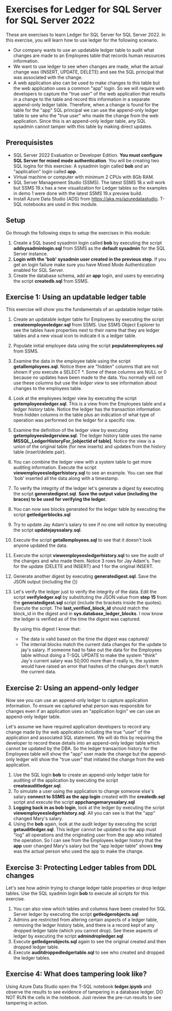 # Exercises for Ledger for SQL Server for SQL Server 2022

These are exercises to learn Ledger for SQL Server for SQL Server 2022. In this exercise, you will learn how to use ledger for the following scenario.

- Our company wants to use an updatable ledger table to audit what changes are made to an Employees table that records human resources information.
- We want to use ledger to see when changes are made, what the actual change was (INSERT, UPDATE, DELETE) and see the SQL principal that was associated with the change.
- A web application also can be used to make changes to this table but the web application uses a common "app" login. So we will require web developers to capture the "true user" of the web application that results in a change to the table and record this information in a separate append-only ledger table. Therefore, when a change is found for the table for the "app" SQL principal we can use the append-only ledger table to see who the "true user" who made the change from the web application. Since this is an append-only ledger table, any SQL sysadmin cannot tamper with this table by making direct updates.

## Prerequisistes

- SQL Server 2022 Evaluation or Developer Edition. **You must configure SQL Server for mixed mode authentication**. You will be creating two SQL logins for this exercise: A sysadmin login called **bob** and an "application" login called **app**.
- Virtual machine or computer with minimum 2 CPUs with 8Gb RAM.
- SQL Server Management Studio (SSMS). The latest SSMS 18.x will work but SSMS 19.x has a new visualization for Ledger tables so the examples in demo 1 were done with the latest SSMS 19.x preview build.
- Install Azure Data Studio (ADS) from https://aka.ms/azuredatastudio. T-SQL notebooks are used in this module.

## Setup

Go through the following steps to setup the exercises in this module:

1. Create a SQL based sysadmin login called **bob** by executing the script **addsysadminlogin.sql** from SSMS as the **default sysadmin** for the SQL Server instance.
1. **Login with the 'bob' sysadmin user created in the previous step**. If you get an login failure make sure you have Mixed Mode Authentication enabled for SQL Server.
1. Create the database schema, add an **app** login, and users by executing the script **createdb.sql** from SSMS.

## Exercise 1: Using an updatable ledger table

This exercise will show you the fundamentals of an updatable ledger table.

1. Create an updatable ledger table for Employees by executing the script **createemployeeledger.sql** from SSMS. Use SSMS Object Explorer to see the tables have properties next to their name that they are ledger tables and a new visual icon to indicate it is a ledger table.
1. Populate initial employee data using the script **populateemployees.sql** from SSMS. 
1. Examine the data in the employee table using the script **getallemployees.sql**. Notice there are "hidden" columns that are not shown if you execute a SELECT *. Some of these columns are NULL or 0 because no updates have been made to the data. You normally will not use these columns but use the *ledger view* to see information about changes to the employees table.
1. Look at the employees ledger view by executing the script **getemployeesledger.sql**. This is a view from the Employees table and a ledger *history* table. Notice the ledger has the transaction information from hidden columns in the table plus an indication of what type of operation was performed on the ledger for a specific row.
1. Examine the definition of the ledger view by executing **getemployeesledgerview.sql**. The ledger history table uses the name **MSSQL_LedgerHistoryFor_[objectid of table]**. Notice the view is a union of the original table (for new inserts) and updates from the history table (insert/delete pair).
1. You can combine the ledger view with a system table to get more auditing information. Execute the script  **viewemployeesledgerhistory.sql** to see an example. You can see that 'bob' inserted all the data along with a timestamp.
1. To verify the integrity of the ledger let's generate a digest by executing the script **generatedigest.sql**. **Save the output value (including the braces) to be used for verifying the ledger.**
1. You can now see blocks generated for the ledger table by executing the script **getledgerblocks.sql**
1. Try to update Jay Adam's salary to see if no one will notice by executing the script **updatejayssalary.sql**.
1. Execute the script **getallemployees.sql** to see that it doesn't look anyone updated the data.
1. Execute the script **viewemployeesledgerhistory.sql** to see the audit of the changes and who made them. Notice 3 rows for Jay Adam's. Two for the update (DELETE and INSERT) and 1 for the original INSERT.
1. Generate another digest by executing **generatedigest.sql**. Save the JSON output (including the {})
1. Let's verify the ledger just to verify the integrity of the data. Edit the script **verifyledger.sql** by substituting the JSON value from **step 15** from the **generatedigest.sql** script (include the brackets inside the quotes). Execute the script. The **last_verified_block_id** should match the block_id in the digest and in **sys.database_ledger_blocks**. I now know the ledger is verified as of the time the digest was captured. 

    By using this digest I know that:
    
    - The data is valid based on the time the digest was captured/
    - The internal blocks match the current data changes for the update to jay's salary. If someone had to fake out the data for the Employees table without doing a T-SQL UPDATE to make the system "think" Jay's current salary was 50,000 more than it really is, the system would have raised an error that hashes of the changes don't match the current data.

## Exercise 2: Using an append-only ledger

Now see you can use an append-only ledger to capture application information. To ensure we captured what person was responsible for changes even if an application uses an "application login" we can use an append-only ledger table. 

Let's assume we have required application developers to record any change made by the web application including the true "user" of the application and associated SQL statement. We will do this by requiring the developer to record these details into an append-only ledger table which cannot be updated by the DBA. So the ledger transaction history for the Employees table will show the "app" user made the change but the append-only ledger will show the "true user" that initiated the change from the web application.

1. Use the SQL login **bob** to create an append-only ledger table for auditing of the application by executing the script **createauditledger.sql**.
1. To simulate a user using the application to change someone else's salary **connect to SSMS as the app login** created with the **createdb.sql** script and execute the script **appchangemaryssalary.sql**
1. **Logging back in as bob login**, look at the ledger by executing the script **viewemployeesledgerhistory.sql**. All you can see is that the "app" changed Mary's salary.
1. Using the **bob** again, look at the audit ledger by executing the script **getauditledger.sql**. This ledger cannot be updated so the app must "log" all operations and the originating user from the app who initiated the operation. So I can see from the Employees ledger history that the **app** user changed Mary's salary but the "app ledger table" shows **troy** was the actual person who used the app to make the change.

## Exercise 3: Protecting Ledger tables from DDL changes

Let's see how admin trying to change ledger table properties or drop ledger tables. Use the SQL syadmin login **bob** to execute all scripts for this exercise.

1. You can also view which tables and columns have been created for SQL Server ledger by executing the script **getledgerobjects.sql**
1. Admins are restricted from altering certain aspects of a ledger table, removing the ledger history table, and there is a record kept of any dropped ledger table (which you cannot drop). See these aspects of ledger by executing the script **admindropledger.sql**
1. Execute **getledgerobjects.sql** again to see the original created and then dropped ledger table.
1. Execute **auditdroppedledgertable.sql** to see who created and dropped the ledger tables.

## Exercise 4: What does tampering look like?

Using Azure Data Studio open the T-SQL notebook **ledger.ipynb** and observe the results to see evidence of tampering in a database ledger. DO NOT RUN the cells in the notebook. Just review the pre-run results to see tampering in action.